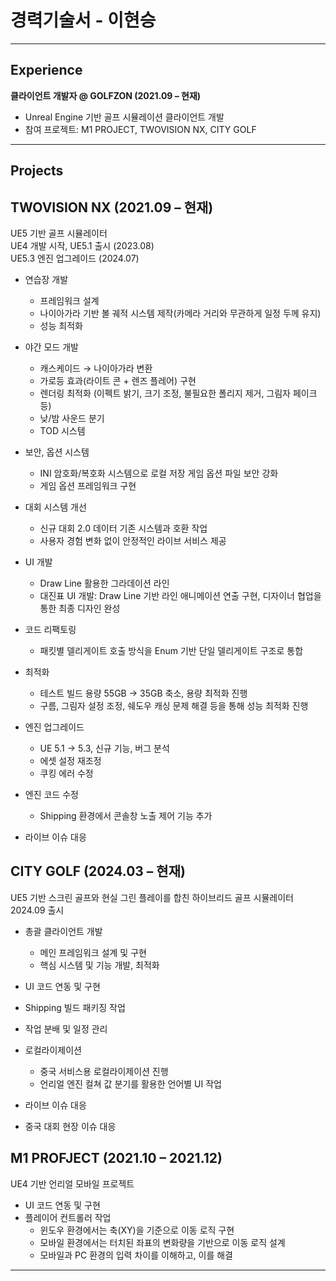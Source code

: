 # 경력기술서 - 이현승  

---

## Experience
**클라이언트 개발자 @ GOLFZON (2021.09 – 현재)**  
- Unreal Engine 기반 골프 시뮬레이션 클라이언트 개발  
- 참여 프로젝트: M1 PROJECT, TWOVISION NX, CITY GOLF  

---

## Projects

## TWOVISION NX (2021.09 – 현재)
UE5 기반 골프 시뮬레이터  
UE4 개발 시작, UE5.1 출시 (2023.08)  
UE5.3 엔진 업그레이드 (2024.07)  
- 연습장 개발
  - 프레임워크 설계
  - 나이아가라 기반 볼 궤적 시스템 제작(카메라 거리와 무관하게 일정 두께 유지)
  - 성능 최적화

- 야간 모드 개발  
  - 캐스케이드 → 나이아가라 변환  
  - 가로등 효과(라이트 콘 + 렌즈 플레어) 구현  
  - 렌더링 최적화 (이펙트 밝기, 크기 조정, 불필요한 폴리지 제거, 그림자 페이크 등)  
  - 낮/밤 사운드 분기
  - TOD 시스템  
  
- 보안, 옵션 시스템  
  - INI 암호화/복호화 시스템으로 로컬 저장 게임 옵션 파일 보안 강화  
  - 게임 옵션 프레임워크 구현

- 대회 시스템 개선  
  - 신규 대회 2.0 데이터 기존 시스템과 호환 작업  
  - 사용자 경험 변화 없이 안정적인 라이브 서비스 제공

- UI 개발  
  - Draw Line 활용한 그라데이션 라인
  - 대진표 UI 개발: Draw Line 기반 라인 애니메이션 연출 구현, 디자이너 협업을 통한 최종 디자인 완성

- 코드 리팩토링  
  - 패킷별 델리게이트 호출 방식을 Enum 기반 단일 델리게이트 구조로 통합

- 최적화  
  - 테스트 빌드 용량 55GB → 35GB 축소, 용량 최적화 진행  
  - 구름, 그림자 설정 조정, 쉐도우 캐싱 문제 해결 등을 통해 성능 최적화 진행

- 엔진 업그레이드  
  - UE 5.1 → 5.3, 신규 기능, 버그 분석
  - 에셋 설정 재조정  
  - 쿠킹 에러 수정

- 엔진 코드 수정  
  - Shipping 환경에서 콘솔창 노출 제어 기능 추가

- 라이브 이슈 대응

##

## CITY GOLF (2024.03 – 현재)
UE5 기반 스크린 골프와 현실 그린 플레이를 합친 하이브리드 골프 시뮬레이터  
2024.09 출시  
- 총괄 클라이언트 개발  
  - 메인 프레임워크 설계 및 구현  
  - 핵심 시스템 및 기능 개발, 최적화  

- UI 코드 연동 및 구현  

- Shipping 빌드 패키징 작업  

- 작업 분배 및 일정 관리  

- 로컬라이제이션  
  - 중국 서비스용 로컬라이제이션 진행  
  - 언리얼 엔진 컬쳐 값 분기를 활용한 언어별 UI 작업  

- 라이브 이슈 대응  

- 중국 대회 현장 이슈 대응  

##

##  M1 PROFJECT (2021.10 – 2021.12)
UE4 기반 언리얼 모바일 프로젝트  
- UI 코드 연동 및 구현  
- 플레이어 컨트롤러 작업
  - 윈도우 환경에서는 축(XY)을 기준으로 이동 로직 구현  
  - 모바일 환경에서는 터치된 좌표의 변화량을 기반으로 이동 로직 설계  
  - 모바일과 PC 환경의 입력 차이를 이해하고, 이를 해결  

---
 
